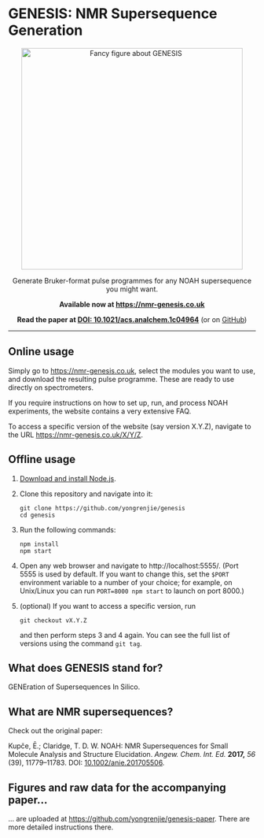 # GENESIS: NMR Supersequence Generation

<p align="center"><img src="https://user-images.githubusercontent.com/22414895/142282732-3dd50a45-e610-46e2-bdc1-ee0c3a5baf36.png" width="450" alt="Fancy figure about GENESIS"></p>

<p align="center">Generate Bruker-format pulse programmes for any NOAH supersequence you might want.</p>

<p align="center"><b>Available now at <a href="https://nmr-genesis.co.uk">https://nmr-genesis.co.uk</a></b></p>

<p align="center"><b>Read the paper at <a href="https://doi.org/10.1021/acs.analchem.1c04964">DOI: 10.1021/acs.analchem.1c04964</a></b> (or on <a href="https://github.com/yongrenjie/genesis-paper/blob/master/genesis.pdf">GitHub</a>)</p>

---------


## Online usage

Simply go to https://nmr-genesis.co.uk, select the modules you want to use, and download the resulting pulse programme.
These are ready to use directly on spectrometers.

If you require instructions on how to set up, run, and process NOAH experiments, the website contains a very extensive FAQ.

To access a specific version of the website (say version X.Y.Z), navigate to the URL https://nmr-genesis.co.uk/X/Y/Z.


## Offline usage

1. [Download and install Node.js](https://nodejs.org/en/).
2. Clone this repository and navigate into it:

       git clone https://github.com/yongrenjie/genesis
       cd genesis

3. Run the following commands:

       npm install
       npm start

4. Open any web browser and navigate to http://localhost:5555/. (Port 5555 is used by default. If you want to change this, set the `$PORT` environment variable to a number of your choice; for example, on Unix/Linux you can run `PORT=8000 npm start` to launch on port 8000.)

5. (optional) If you want to access a specific version, run

       git checkout vX.Y.Z

   and then perform steps 3 and 4 again. You can see the full list of versions using the command `git tag`.


## What does GENESIS stand for?

GENEration of Supersequences In Silico.


## What are NMR supersequences?

Check out the original paper:

Kupče, Ē.; Claridge, T. D. W. NOAH: NMR Supersequences for Small Molecule Analysis and Structure Elucidation. *Angew. Chem. Int. Ed.* **2017,** *56* (39), 11779–11783. DOI: [10.1002/anie.201705506](https://doi.org/10.1002/anie.201705506).


## Figures and raw data for the accompanying paper...

... are uploaded at https://github.com/yongrenjie/genesis-paper.
There are more detailed instructions there.
